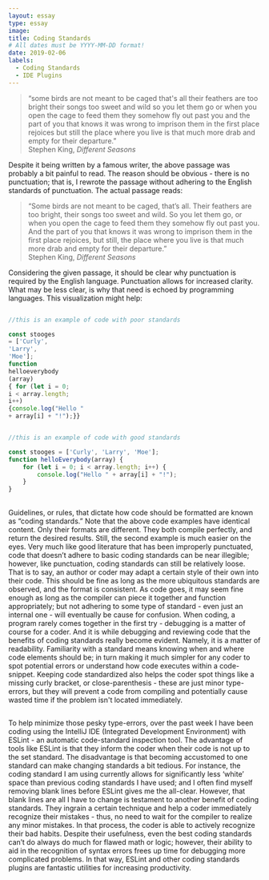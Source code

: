 ```yaml
---
layout: essay
type: essay
image: 
title: Coding Standards
# All dates must be YYYY-MM-DD format!
date: 2019-02-06
labels:
  - Coding Standards
  - IDE Plugins
---
```





<blockquote>“some birds are not meant to be caged that's all their feathers are too bright their songs too sweet and wild so you let them go or when you open the cage to feed them they somehow fly out past you and the part of you that knows it was wrong to imprison them in the first place rejoices but still the place where you live is that much more drab and empty for their departure.” <footer> Stephen King, <i>Different Seasons</i></footer></blockquote>

Despite it being written by a famous writer, the above passage was probably a bit painful to read.  The reason should be obvious - there is no punctuation; that is, I rewrote the passage without adhering to the English standards of punctuation.  The actual passage reads:

<blockquote>“Some birds are not meant to be caged, that’s all. Their feathers are too bright, their songs too sweet and wild. So you let them go, or when you open the cage to feed them they somehow fly out past you. And the part of you that knows it was wrong to imprison them in the first place rejoices, but still, the place where you live is that much more drab and empty for their departure.” <footer> Stephen King, <i>Different Seasons</i></footer></blockquote>

Considering the given passage, it should be clear why punctuation is required by the English language.  Punctuation allows for increased clarity.  What may be less clear, is why that need is echoed by programming languages.  This visualization might help:

```javascript

//this is an example of code with poor standards

const stooges 
= ['Curly', 
'Larry', 
'Moe'];
function 
helloeverybody
(array) 
{ for (let i = 0; 
i < array.length; 
i++) 
{console.log("Hello " 
+ array[i] + "!");}}
```

```javascript

//this is an example of code with good standards

const stooges = ['Curly', 'Larry', 'Moe'];
function helloEverybody(array) {
    for (let i = 0; i < array.length; i++) {
        console.log("Hello " + array[i] + "!");
    }
}
```

<h2></h2>
Guidelines, or rules, that dictate how code should be formatted are known as “coding standards.”  Note that the above code examples have identical content. Only their formats are different.  They both compile perfectly, and return the desired results.  Still, the second example is much easier on the eyes.  Very much like good literature that has been improperly punctuated, code that doesn’t adhere to basic coding standards can be near illegible; however, like punctuation, coding standards can still be relatively loose.  That is to say, an author or coder may adapt a certain style of their own into their code.  This should be fine as long as the more ubiquitous standards are observed, and the format is consistent.  As code goes, it may seem fine enough as long as the compiler can piece it together and function appropriately; but not adhering to some type of standard - even just an internal one - will eventually be cause for confusion.  When coding, a program rarely comes together in the first try - debugging is a matter of course for a coder.  And it is while debugging and reviewing code that the benefits of coding standards really become evident.  Namely, it is a matter of readability.  Familiarity with a standard means knowing when and where code elements should be; in turn making it much simpler for any coder to spot potential errors or understand how code executes within a code-snippet.  Keeping code standardized also helps the coder spot things like a missing curly bracket, or close-parenthesis - these are just minor type-errors, but they will prevent a code from compiling and potentially cause wasted time if the problem isn't located immediately.

<h2></h2>
To help minimize those pesky type-errors, over the past week I have been coding using the IntelliJ IDE (Integrated Development Environment) with ESLint - an automatic code-standard inspection tool.  The advantage of tools like ESLint is that they inform the coder when their code is not up to the set standard.  The disadvantage is that becoming accustomed to one standard can make changing standards a bit tedious.  For instance, the coding standard I am using currently allows for significantly less ‘white’ space than previous coding standards I have used; and I often find myself removing blank lines before ESLint gives me the all-clear.  However, that blank lines are all I have to change is testament to another benefit of coding standards.  They ingrain a certain technique and help a coder immediately recognize their mistakes - thus, no need to wait for the compiler to realize any minor mistakes.  In that process, the coder is able to actively recognize their bad habits.  Despite their usefulness, even the best coding standards can’t do always do much for flawed math or logic; however, their ability to aid in the recognition of syntax errors frees up time for debugging more complicated problems.  In that way, ESLint and other coding standards plugins are fantastic utilities for increasing productivity.

